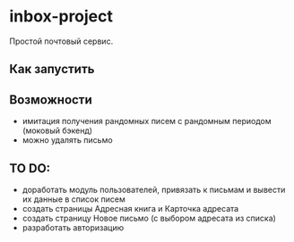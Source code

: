 # inbox-project
Простой почтовый сервис.
## Как запустить
## Возможности
- имитация получения рандомных писем с рандомным периодом (моковый бэкенд)
- можно удалять письмо
## TO DO:
- доработать модуль пользователей, привязать к письмам и вывести их данные в список писем
- создать страницы Адресная книга и Карточка адресата
- создать страницу Новое письмо (с выбором адресата из списка)
- разработать авторизацию 
